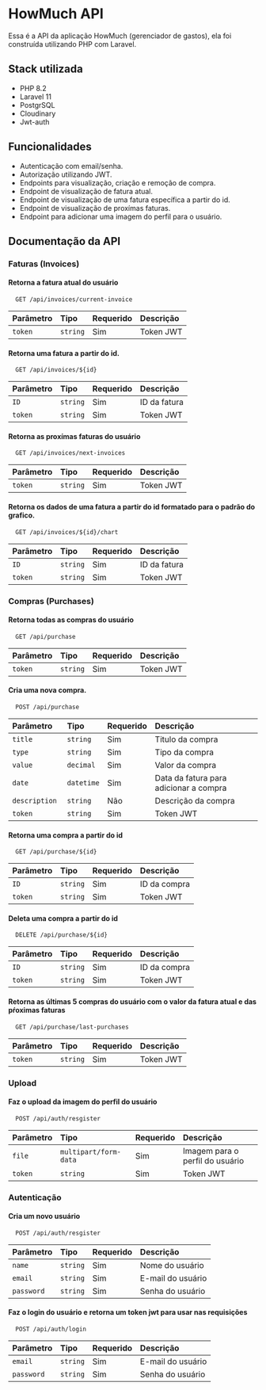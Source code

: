 
# HowMuch API

Essa é a API da aplicação HowMuch (gerenciador de gastos), ela foi construída utilizando PHP com Laravel. 



## Stack utilizada

- PHP 8.2
- Laravel 11
- PostgrSQL
- Cloudinary
- Jwt-auth

## Funcionalidades

- Autenticação com email/senha.
- Autorização utilizando JWT.
- Endpoints para visualização, criação e remoção de compra.
- Endpoint de visualização de fatura atual.
-  Endpoint de visualização de uma fatura específica a partir do id.
-  Endpoint de visualização de proxímas faturas.
- Endpoint para adicionar uma imagem do perfil para o usuário.
## Documentação da API

### Faturas (Invoices)

#### Retorna a fatura atual do usuário

```http
  GET /api/invoices/current-invoice
```

| Parâmetro   | Tipo       | Requerido  | Descrição                |
| :---------- | :--------- | :----------| :----------------------- |
| `token ` | `string` | Sim | Token JWT |

#### Retorna uma fatura a partir do id.

```http
  GET /api/invoices/${id}
```

| Parâmetro   | Tipo       | Requerido  | Descrição                |
| :---------- | :--------- | :----------| :----------------------- |
| `ID ` | `string` | Sim | ID da fatura |
| `token ` | `string` | Sim | Token JWT |

#### Retorna as proxímas faturas do usuário

```http
  GET /api/invoices/next-invoices
```

| Parâmetro   | Tipo       | Requerido  | Descrição                |
| :---------- | :--------- | :----------| :----------------------- |
| `token ` | `string` | Sim | Token JWT |

#### Retorna os dados de uma fatura a partir do id formatado para o padrão do grafico.

```http
  GET /api/invoices/${id}/chart
```

| Parâmetro   | Tipo       | Requerido  | Descrição                |
| :---------- | :--------- | :----------| :----------------------- |
| `ID ` | `string` | Sim | ID da fatura |
| `token ` | `string` | Sim | Token JWT |

### Compras (Purchases)

#### Retorna todas as compras do usuário

```http
  GET /api/purchase
```

| Parâmetro   | Tipo       | Requerido  | Descrição                |
| :---------- | :--------- | :----------| :----------------------- |
| `token ` | `string` | Sim | Token JWT |

#### Cria uma nova compra.

```http
  POST /api/purchase
```

| Parâmetro   | Tipo       | Requerido  | Descrição                |
| :---------- | :--------- | :----------| :----------------------- |
| `title ` | `string` | Sim | Titulo da compra |
| `type ` | `string` | Sim | Tipo da compra |
| `value ` | `decimal` | Sim | Valor da compra |
| `date ` | `datetime` | Sim | Data da fatura para adicionar a compra |
| `description ` | `string` | Não | Descrição da compra |
| `token ` | `string` | Sim | Token JWT |

#### Retorna uma compra a partir do id

```http
  GET /api/purchase/${id}
```

| Parâmetro   | Tipo       | Requerido  | Descrição                |
| :---------- | :--------- | :----------| :----------------------- |
| `ID ` | `string` | Sim | ID da compra |
| `token ` | `string` | Sim | Token JWT |

#### Deleta uma compra a partir do id

```http
  DELETE /api/purchase/${id}
```

| Parâmetro   | Tipo       | Requerido  | Descrição                |
| :---------- | :--------- | :----------| :----------------------- |
| `ID ` | `string` | Sim | ID da compra |
| `token ` | `string` | Sim | Token JWT |



#### Retorna as últimas 5 compras do usuário com o valor da fatura atual e das pŕoximas faturas

```http
  GET /api/purchase/last-purchases
```

| Parâmetro   | Tipo       | Requerido  | Descrição                |
| :---------- | :--------- | :----------| :----------------------- |
| `token ` | `string` | Sim | Token JWT |


### Upload

#### Faz o upload da imagem do perfil do usuário

```http
  POST /api/auth/resgister
```

| Parâmetro   | Tipo       | Requerido  | Descrição                |
| :---------- | :--------- | :----------| :----------------------- |
| `file ` | `multipart/form-data` | Sim | Imagem para o perfil do usuário |
| `token ` | `string` | Sim | Token JWT |


### Autenticação

#### Cria um novo usuário

```http
  POST /api/auth/resgister
```

| Parâmetro   | Tipo       | Requerido  | Descrição                |
| :---------- | :--------- | :----------| :----------------------- |
| `name ` | `string` | Sim | Nome do usuário |
| `email ` | `string` | Sim | E-mail do usuário |
| `password ` | `string` | Sim | Senha do usuário |

#### Faz o login do usuário e retorna um token jwt para usar nas requisições

```http
  POST /api/auth/login
```

| Parâmetro   | Tipo       | Requerido  | Descrição                |
| :---------- | :--------- | :----------| :----------------------- |
| `email ` | `string` | Sim | E-mail do usuário |
| `password ` | `string` | Sim | Senha do usuário |
